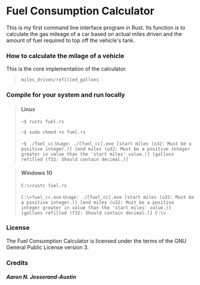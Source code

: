 # Fuel Consumption Calculator

This is my first command line interface program in Rust. Its function is to calculate the gas mileage of a car based on actual miles driven and the amount of fuel required to top off the vehicle's tank.
 
### How to calculate the milage of a vehicle

This is the core implementation of the calculator.

> `miles_driven/refilled_gallons`

### Compile for your system and run locally

> #### Linux
> `~$ rustc fuel.rs`
>
> `~$ sudo chmod +x fuel.rs`
>
> `~$ ./fuel_cc`
> `Usage: ./[fuel_cc].exe [start miles (u32: Must be a positive integer.)] [end miles (u32: Must be a positive integer greater in value than the 'start miles' value.)] [gallons refilled (f32: Should contain decimal.)]`

> #### Windows 10
> `C:\>rustc fuel.rs`
>
> `C:\>fuel_cc.exe`
>`Usage: ./[fuel_cc].exe [start miles (u32: Must be a positive integer.)] [end miles (u32: Must be a positive integer greater in value than the 'start miles' value.)] [gallons refilled (f32: Should contain decimal.)]
>C:\>`

### License
The Fuel Consumption Calculator is licensed under the terms of the GNU General Public License version 3.

### Credits
##### Aaron N. Josserand-Austin
